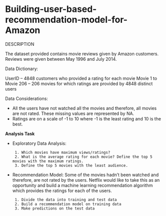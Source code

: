 # Building-user-based-recommendation-model-for-Amazon

DESCRIPTION

The dataset provided contains movie reviews given by Amazon customers. Reviews were given between May 1996 and July 2014.

Data Dictionary:

UserID – 4848 customers who provided a rating for each movie
Movie 1 to Movie 206 – 206 movies for which ratings are provided by 4848 distinct users

Data Considerations: 

  - All the users have not watched all the movies and therefore, all movies are not rated. These missing values are represented by NA.
  - Ratings are on a scale of -1 to 10 where -1 is the least rating and 10 is the best.

**Analysis Task**
- Exploratory Data Analysis:

       1. Which movies have maximum views/ratings?
       2. What is the average rating for each movie? Define the top 5 movies with the maximum ratings.
       3. Define the top 5 movies with the least audience.
- Recommendation Model: Some of the movies hadn’t been watched and therefore, are not rated by the users. Netflix would like to take this as an opportunity and build a machine learning recommendation algorithm which provides the ratings for each of the users.

       1. Divide the data into training and test data
       2. Build a recommendation model on training data
       3. Make predictions on the test data
